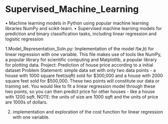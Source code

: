 # Supervised_Machine_Learning
• Machine learning models in Python using popular machine learning libraries NumPy and scikit-learn. 
• Supervised machine learning models for prediction and binary classification tasks, including linear regression and logistic regression

1.Model_Representation_Soln.py: Implementation of the model  𝑓(𝑤,𝑏)  for linear regression with one variable. This file makes use of tools like NumPy, a popular library for scientific computing and Matplotlib, a popular library for plotting data.
Project: Prediction of house price according to a initial dataset
Problem Statement: simple data set with only two data points - a house with 1000 square feet(sqft) sold for $300,000 and a house with 2000 square feet sold for $500,000. These two points will constitute our data or training set. You would like to fit a linear regression model through these two points, so you can then predict price for other houses - like a house with 1200 sqft.
NOTE: the units of size are 1000 sqft and the units of price are 1000s of dollars.

2. implementation and exploration of the cost function for linear regression with one variable.
